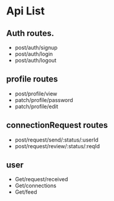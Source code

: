 # Api List

## Auth routes.

- post/auth/signup
- post/auth/login
- post/auth/logout

## profile routes

- post/profile/view
- patch/profile/password
- patch/profile/edit

## connectionRequest routes

- post/request/send/:status/:userId
- post/request/review/:status/:reqId

## user

- Get/request/received
- Get/connections
- Get/feed
